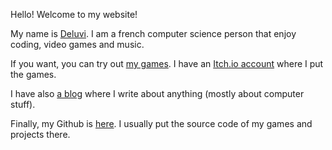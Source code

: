 Hello! Welcome to my website!

My name is <a href="https://deluvi.com" class="h-card">Deluvi</a>. I am a french computer science person that enjoy coding, video games and music.

If you want, you can try out [my games](/games). I have an [Itch.io account](https://deluvi.itch.io/) where I put the games.

I have also [a blog](/blog) where I write about anything (mostly about computer stuff).

Finally, my Github is [here](https://github.com/Deluvi). I usually put the source code of my games and projects there.